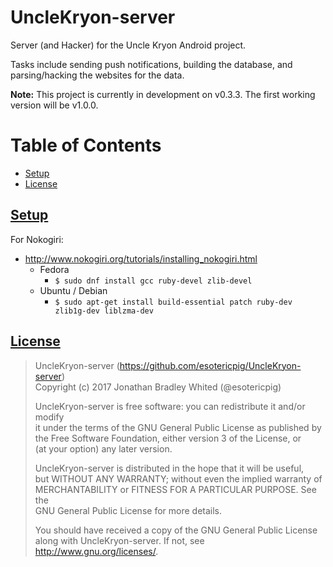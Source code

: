 # UncleKryon-server
Server (and Hacker) for the Uncle Kryon Android project.

Tasks include sending push notifications, building the database, and parsing/hacking the websites for the data.

**Note:** This project is currently in development on v0.3.3. The first working version will be v1.0.0.

# Table of Contents
- [Setup](#setup)
- [License](#license)

## [Setup](#table-of-contents)
For Nokogiri:
- http://www.nokogiri.org/tutorials/installing_nokogiri.html
  - Fedora
    - `$ sudo dnf install gcc ruby-devel zlib-devel`
  - Ubuntu / Debian
    - `$ sudo apt-get install build-essential patch ruby-dev zlib1g-dev liblzma-dev`

## [License](#table-of-contents)
> UncleKryon-server (https://github.com/esotericpig/UncleKryon-server)  
> Copyright (c) 2017 Jonathan Bradley Whited (@esotericpig)  
> 
> UncleKryon-server is free software: you can redistribute it and/or modify  
> it under the terms of the GNU General Public License as published by  
> the Free Software Foundation, either version 3 of the License, or  
> (at your option) any later version.  
> 
> UncleKryon-server is distributed in the hope that it will be useful,  
> but WITHOUT ANY WARRANTY; without even the implied warranty of  
> MERCHANTABILITY or FITNESS FOR A PARTICULAR PURPOSE.  See the  
> GNU General Public License for more details.  
> 
> You should have received a copy of the GNU General Public License  
> along with UncleKryon-server.  If not, see <http://www.gnu.org/licenses/>.  
